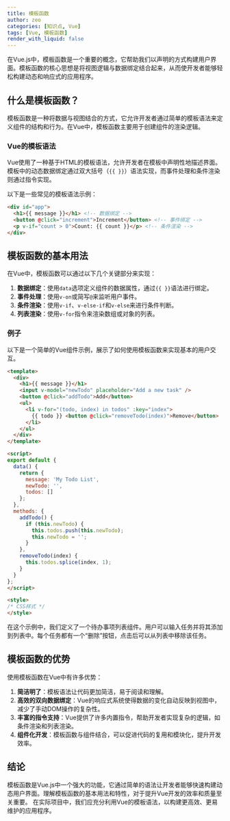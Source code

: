 ```yaml
---
title: 模板函数
author: zeo
categories: [知识点, Vue]
tags: [Vue, 模板函数]
render_with_liquid: false
---
```


在Vue.js中，模板函数是一个重要的概念，它帮助我们以声明的方式构建用户界面。模板函数的核心思想是将视图逻辑与数据绑定结合起来，从而使开发者能够轻松构建动态和响应式的应用程序。

## 什么是模板函数？

模板函数是一种将数据与视图结合的方式，它允许开发者通过简单的模板语法来定义组件的结构和行为。在Vue中，模板函数主要用于创建组件的渲染逻辑。

### Vue的模板语法

Vue使用了一种基于HTML的模板语法，允许开发者在模板中声明性地描述界面。模板中的动态数据绑定通过双大括号（`{{ }}`）语法实现，而事件处理和条件渲染则通过指令实现。

以下是一些常见的模板语法示例：

```html
<div id="app">
  <h1>{{ message }}</h1> <!-- 数据绑定 -->
  <button @click="increment">Increment</button> <!-- 事件绑定 -->
  <p v-if="count > 0">Count: {{ count }}</p> <!-- 条件渲染 -->
</div>
```

## 模板函数的基本用法

在Vue中，模板函数可以通过以下几个关键部分来实现：

1. **数据绑定**：使用`data`选项定义组件的数据属性，通过`{{ }}`语法进行绑定。
2. **事件处理**：使用`v-on`或简写`@`来监听用户事件。
3. **条件渲染**：使用`v-if`、`v-else-if`和`v-else`来进行条件判断。
4. **列表渲染**：使用`v-for`指令来渲染数组或对象的列表。

### 例子

以下是一个简单的Vue组件示例，展示了如何使用模板函数来实现基本的用户交互。

```html
<template>
  <div>
    <h1>{{ message }}</h1>
    <input v-model="newTodo" placeholder="Add a new task" />
    <button @click="addTodo">Add</button>
    <ul>
      <li v-for="(todo, index) in todos" :key="index">
        {{ todo }} <button @click="removeTodo(index)">Remove</button>
      </li>
    </ul>
  </div>
</template>

<script>
export default {
  data() {
    return {
      message: 'My Todo List',
      newTodo: '',
      todos: []
    };
  },
  methods: {
    addTodo() {
      if (this.newTodo) {
        this.todos.push(this.newTodo);
        this.newTodo = '';
      }
    },
    removeTodo(index) {
      this.todos.splice(index, 1);
    }
  }
};
</script>

<style>
/* CSS样式 */
</style>
```

在这个示例中，我们定义了一个待办事项列表组件。用户可以输入任务并将其添加到列表中。每个任务都有一个“删除”按钮，点击后可以从列表中移除该任务。

## 模板函数的优势

使用模板函数在Vue中有许多优势：

1. **简洁明了**：模板语法让代码更加简洁，易于阅读和理解。
2. **高效的双向数据绑定**：Vue的响应式系统使得数据的变化自动反映到视图中，减少了手动DOM操作的复杂性。
3. **丰富的指令支持**：Vue提供了许多内置指令，帮助开发者实现复杂的逻辑，如条件渲染和列表渲染。
4. **组件化开发**：模板函数与组件结合，可以促进代码的复用和模块化，提升开发效率。

## 结论

模板函数是Vue.js中一个强大的功能，它通过简单的语法让开发者能够快速构建动态用户界面。理解模板函数的基本用法和特性，对于提升Vue开发的效率和质量至关重要。
在实际项目中，我们应充分利用Vue的模板语法，以构建更高效、更易维护的应用程序。